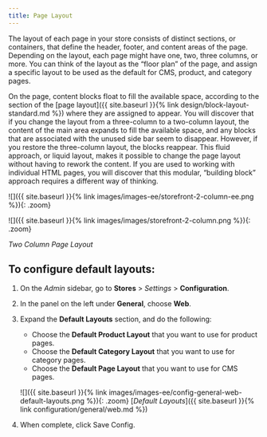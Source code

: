 ```yaml
---
title: Page Layout
---
```


The layout of each page in your store consists of distinct sections, or containers, that define the header, footer, and content areas of the page. Depending on the layout, each page might have one, two, three columns, or more. You can think of the layout as the “floor plan” of the page, and assign a specific layout to be used as the default for CMS, product, and category pages.

On the page, content blocks float to fill the available space, according to the section of the [page layout]({{ site.baseurl }}{% link design/block-layout-standard.md %}) where they are assigned to appear. You will discover that if you change the layout from a three-column to a two-column layout, the content of the main area expands to fill the available space, and any blocks that are associated with the unused side bar seem to disappear. However, if you restore the three-column layout, the blocks reappear. This fluid approach, or liquid layout, makes it possible to change the page layout without having to rework the content. If you are used to working with individual HTML pages, you will discover that this modular, “building block” approach requires a different way of thinking.

<!--{% if "Default.EE-B2B" contains site.edition %}-->
![]({{ site.baseurl }}{% link images/images-ee/storefront-2-column-ee.png %}){: .zoom}
<!--{% endif %}-->
<!--{% if "Default.CE Only" contains site.edition %}-->
![]({{ site.baseurl }}{% link images/images/storefront-2-column.png %}){: .zoom}
<!--{% endif %}-->
_Two Column Page Layout_

## To configure default layouts:

1. On the _Admin_ sidebar, go to **Stores** > _Settings_ > **Configuration**.

1. In the panel on the left under **General**, choose **Web**.

1. Expand the **Default Layouts** section, and do the following:

   * Choose the **Default Product Layout** that you want to use for product pages.
   * Choose the **Default Category Layout** that you want to use for category pages.
   * Choose the **Default Page Layout** that you want to use for CMS pages.

    ![]({{ site.baseurl }}{% link images/images-ee/config-general-web-default-layouts.png %}){: .zoom}
    [*Default Layouts*]({{ site.baseurl }}{% link configuration/general/web.md %})

1. When complete, click <span class="btn">Save Config</span>.

